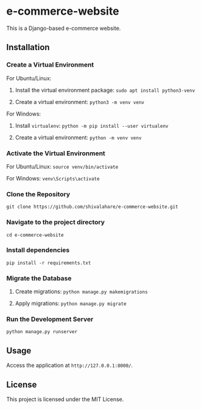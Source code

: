 # e-commerce-website

This is a Django-based e-commerce website.

## Installation

### Create a Virtual Environment

For Ubuntu/Linux:
1. Install the virtual environment package:
   `sudo apt install python3-venv`
   
2. Create a virtual environment:
   `python3 -m venv venv`

For Windows:
1. Install `virtualenv`:
   `python -m pip install --user virtualenv`
   
2. Create a virtual environment:
   `python -m venv venv`

### Activate the Virtual Environment

For Ubuntu/Linux:
   `source venv/bin/activate`

For Windows:
   `venv\Scripts\activate`

### Clone the Repository
   `git clone https://github.com/shivalahare/e-commerce-website.git`

### Navigate to the project directory
   `cd e-commerce-website`

### Install dependencies
   `pip install -r requirements.txt`

### Migrate the Database

1. Create migrations:
   `python manage.py makemigrations`
   
2. Apply migrations:
   `python manage.py migrate`

### Run the Development Server
   `python manage.py runserver`

## Usage
   Access the application at `http://127.0.0.1:8000/`.

## License
   This project is licensed under the MIT License.
